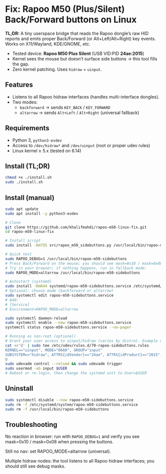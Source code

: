 # Fix: Rapoo M50 (Plus/Silent) Back/Forward buttons on Linux

**TL;DR:** A tiny userspace bridge that reads the Rapoo dongle’s raw HID reports and emits proper Back/Forward (or Alt+Left/Alt+Right) key events. Works on X11/Wayland, KDE/GNOME, etc.

- Tested device: **Rapoo M50 Plus Silent** (USB VID:PID **24ae:2015**)
- Kernel sees the mouse but doesn’t surface side buttons → this tool fills the gap.
- Zero kernel patching. Uses `hidraw` + `uinput`.

## Features
- Listens to all Rapoo hidraw interfaces (handles multi-interface dongles).
- Two modes:
  - `backforward` → sends `KEY_BACK` / `KEY_FORWARD`
  - `altarrow` → sends `Alt+Left` / `Alt+Right` (universal fallback)

## Requirements
- Python 3, `python3-evdev`
- Access to `/dev/hidraw*` and `/dev/uinput` (root or proper udev rules)
- Linux kernel ≥ 5.x (tested on 6.14)


## Install (TL;DR)
```bash
chmod +x ./install.sh
sudo ./install.sh
```

## Install (manual)
```bash
sudo apt update
sudo apt install -y python3-evdev

# Clone
git clone https://github.com/khalifmahdi/rapoo-m50-linux-fix.git
cd rapoo-m50-linux-fix

# Install script
sudo install -Dm755 src/rapoo_m50_sidebuttons.py /usr/local/bin/rapoo-m50-sidebuttons

# Quick test
sudo RAPOO_DEBUG=1 /usr/local/bin/rapoo-m50-sidebuttons
# Press Back/Forward on the mouse; you should see mask=0x10 / mask=0x08
# Try in your browser; if nothing happens, run in fallback mode:
sudo RAPOO_MODE=altarrow /usr/local/bin/rapoo-m50-sidebuttons

# Autostart (systemd)
sudo install -Dm644 systemd/rapoo-m50-sidebuttons.service /etc/systemd/system/rapoo-m50-sidebuttons.service
# Optional: choose mode (backforward or altarrow)
sudo systemctl edit rapoo-m50-sidebuttons.service
# Add:
# [Service]
# Environment=RAPOO_MODE=altarrow

sudo systemctl daemon-reload
sudo systemctl enable --now rapoo-m50-sidebuttons.service
systemctl status rapoo-m50-sidebuttons.service --no-pager

# Running as non-root (optional)
# Grant your user access to uinput/hidraw (varies by distro). Example udev rule:
cat <<'U' | sudo tee /etc/udev/rules.d/70-rapoo-sidebuttons.rules
KERNEL=="uinput", MODE="0660", GROUP="input"
SUBSYSTEM=="hidraw", ATTRS{idVendor}=="24ae", ATTRS{idProduct}=="2015", MODE="0660", GROUP="input"
U
sudo udevadm control --reload && sudo udevadm trigger
sudo usermod -aG input $USER
# Reboot or re-login, then change the systemd unit to User=$USER
```

## Uninstall
```bash
sudo systemctl disable --now rapoo-m50-sidebuttons.service
sudo rm -f /etc/systemd/system/rapoo-m50-sidebuttons.service
sudo rm -f /usr/local/bin/rapoo-m50-sidebuttons
```

## Troubleshooting

No reaction in browser: run with `RAPOO_DEBUG=1` and verify you see mask=0x10 / mask=0x08 when pressing the buttons.

Still no nav: set RAPOO_MODE=altarrow (universal).

Multiple hidraw nodes: the tool listens to all Rapoo hidraw interfaces; you should still see debug masks.
